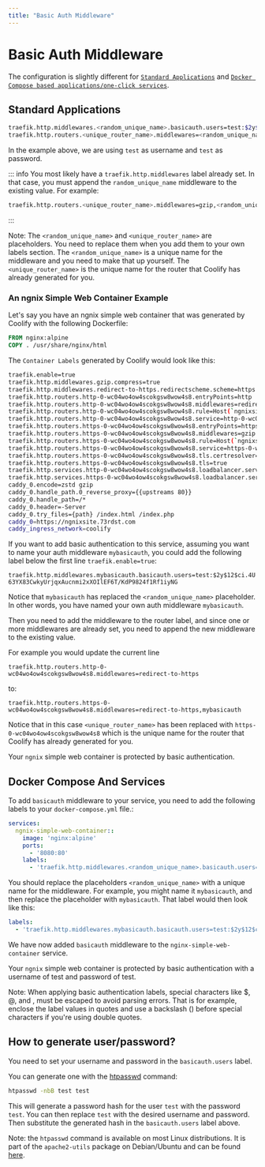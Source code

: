 ```yaml
---
title: "Basic Auth Middleware"
---
```


# Basic Auth Middleware
The configuration is slightly different for [`Standard Applications`](#standard-applications) and [`Docker Compose based applications/one-click services`](#docker-compose-and-services).

## Standard Applications

```bash
traefik.http.middlewares.<random_unique_name>.basicauth.users=test:$2y$12$ci.4U63YX83CwkyUrjqxAucnmi2xXOIlEF6T/KdP9824f1Rf1iyNG
traefik.http.routers.<unique_router_name>.middlewares=<random_unique_name>
```

In the example above, we are using `test` as username and `test` as password.

::: info
You most likely have a `traefik.http.middlewares` label already set. In that case, you must append the `random_unique_name` middleware to the existing value.
For example:

  ```bash
  traefik.http.routers.<unique_router_name>.middlewares=gzip,<random_unique_name>
  ```
:::

Note: The `<random_unique_name>` and `<unique_router_name>` are placeholders. You need to replace them when you add them to your own labels section.
The `<random_unique_name>` is a unique name for the middleware and you need to make that up yourself. The `<unique_router_name>`
is the unique name for the router that Coolify has already generated for you.

### An ngnix Simple Web Container Example

Let's say you have an ngnix simple web container that was generated by Coolify with the following Dockerfile:
```Dockerfile
FROM nginx:alpine
COPY . /usr/share/nginx/html
```

The  `Container Labels` generated by Coolify would look like this:

```bash
traefik.enable=true
traefik.http.middlewares.gzip.compress=true
traefik.http.middlewares.redirect-to-https.redirectscheme.scheme=https
traefik.http.routers.http-0-wc04wo4ow4scokgsw8wow4s8.entryPoints=http
traefik.http.routers.http-0-wc04wo4ow4scokgsw8wow4s8.middlewares=redirect-to-https
traefik.http.routers.http-0-wc04wo4ow4scokgsw8wow4s8.rule=Host(`ngnixsite.mysite.com`) && PathPrefix(`/`)
traefik.http.routers.http-0-wc04wo4ow4scokgsw8wow4s8.service=http-0-wc04wo4ow4scokgsw8wow4s8
traefik.http.routers.https-0-wc04wo4ow4scokgsw8wow4s8.entryPoints=https
traefik.http.routers.https-0-wc04wo4ow4scokgsw8wow4s8.middlewares=gzip
traefik.http.routers.https-0-wc04wo4ow4scokgsw8wow4s8.rule=Host(`ngnixsite.mysite.com`) && PathPrefix(`/`)
traefik.http.routers.https-0-wc04wo4ow4scokgsw8wow4s8.service=https-0-wc04wo4ow4scokgsw8wow4s8
traefik.http.routers.https-0-wc04wo4ow4scokgsw8wow4s8.tls.certresolver=letsencrypt
traefik.http.routers.https-0-wc04wo4ow4scokgsw8wow4s8.tls=true
traefik.http.services.http-0-wc04wo4ow4scokgsw8wow4s8.loadbalancer.server.port=80
traefik.http.services.https-0-wc04wo4ow4scokgsw8wow4s8.loadbalancer.server.port=80
caddy_0.encode=zstd gzip
caddy_0.handle_path.0_reverse_proxy={{upstreams 80}}
caddy_0.handle_path=/*
caddy_0.header=-Server
caddy_0.try_files={path} /index.html /index.php
caddy_0=https://ngnixsite.73rdst.com
caddy_ingress_network=coolify
```

If you want to add basic authentication to this service, assuming you want to name your auth middleware `mybasicauth`, you could add the following label below the
first line `traefik.enable=true`:

`traefik.http.middlewares.mybasicauth.basicauth.users=test:$2y$12$ci.4U63YX83CwkyUrjqxAucnmi2xXOIlEF6T/KdP9824f1Rf1iyNG`

Notice that `mybasicauth` has replaced the `<random_unique_name>` placeholder. In other words, you have named your own auth middleware `mybasicauth`.

Then you need to add the middleware to the router label, and since one or more middlewares are already set, you need to append the new middleware to the existing value.

For example you would update the current line

`traefik.http.routers.http-0-wc04wo4ow4scokgsw8wow4s8.middlewares=redirect-to-https`

to:

`traefik.http.routers.https-0-wc04wo4ow4scokgsw8wow4s8.middlewares=redirect-to-https,mybasicauth`

Notice that in this case `<unique_router_name>` has been replaced with `https-0-wc04wo4ow4scokgsw8wow4s8` which is the unique name for the router that Coolify has already generated for you.

Your `ngnix` simple web container is protected by basic authentication.

## Docker Compose And Services

To add `basicauth` middleware to your service, you need to add the following labels to your `docker-compose.yml` file.:

```yaml
services:
  ngnix-simple-web-container::
    image: 'nginx:alpine'
    ports:
      - '8080:80'
    labels:
      - 'traefik.http.middlewares.<random_unique_name>.basicauth.users=test:$2y$12$ci.4U63YX83CwkyUrjqxAucnmi2xXOIlEF6T/KdP9824f1Rf1iyNG'
```

You should replace the placeholders `<random_unique_name>` with a unique name for the middleware. For example, you might name it `mybasicauth`, and then
replace the placeholder with `mybasicauth`. That label would then look like this:

```yaml
labels:
  - 'traefik.http.middlewares.mybasicauth.basicauth.users=test:$2y$12$ci.4U63YX83CwkyUrjqxAucnmi2xXOIlEF6T/KdP9824f1Rf1iyNG'
```

We have now added `basicauth` middleware to the `nginx-simple-web-container` service.

Your `ngnix` simple web container is protected by basic authentication with a username of test and password of test.

Note: When applying basic authentication labels, special characters like $, @, and , must be escaped to avoid parsing errors.
That is for example, enclose the label values in quotes and use a backslash (\) before special characters if you're using double quotes.

## How to generate user/password?

You need to set your username and password in the `basicauth.users` label.

You can generate one with the [htpasswd](https://httpd.apache.org/docs/current/programs/htpasswd.html) command:

```bash
htpasswd -nbB test test
```

This will generate a password hash for the user `test` with the password `test`.
You can then replace `test` with the desired username and password. Then substitute the generated hash in the `basicauth.users` label above.

Note: the `htpasswd` command is available on most Linux distributions. It is part of the `apache2-utils` package on Debian/Ubuntu and
can be found [here](https://httpd.apache.org/docs/current/programs/htpasswd.html).
